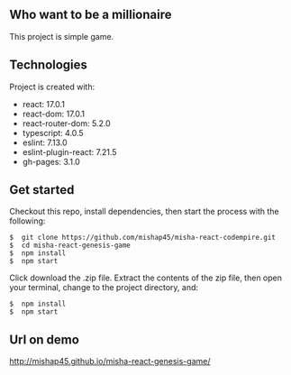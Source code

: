 ## Who want to be a millionaire
This project is simple game.

## Technologies
Project is created with:
* react: 17.0.1
* react-dom: 17.0.1
* react-router-dom: 5.2.0
* typescript: 4.0.5
* eslint: 7.13.0
* eslint-plugin-react: 7.21.5
* gh-pages: 3.1.0

## Get started
Checkout this repo, install dependencies, then start the process with the following:

```
$  git clone https://github.com/mishap45/misha-react-codempire.git
$  cd misha-react-genesis-game
$  npm install
$  npm start
```

Click download the .zip file. Extract the contents of the zip file, then open your terminal, change to the project directory, and:
```
$  npm install
$  npm start
```

## Url on demo
http://mishap45.github.io/misha-react-genesis-game/
